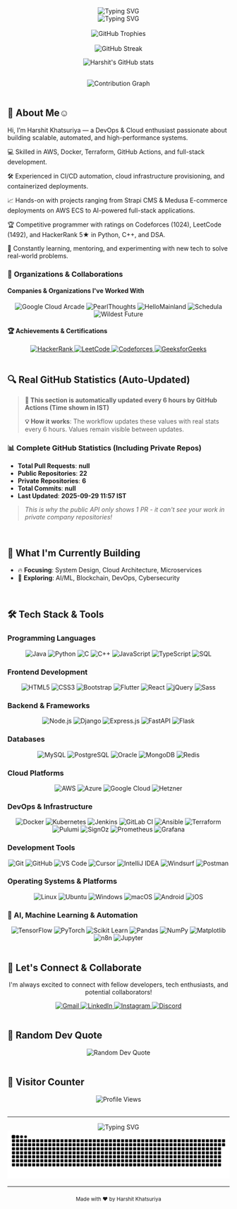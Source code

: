 <div align="center">
  <img src="https://readme-typing-svg.herokuapp.com?font=Fira+Code&weight=500&size=28&pause=1000&color=6366F1&center=true&vCenter=true&width=800&height=50&lines=Hello%2C+World!+%F0%9F%91%8B;I'm+Harshit+Khatsuriya;Welcome+to+my+Digital+Universe+%F0%9F%8C%9E" alt="Typing SVG" />
</div>

<div align="center">
  <img src="https://readme-typing-svg.herokuapp.com?font=Fira+Code&weight=400&size=20&pause=2000&color=8B5CF6&center=true&vCenter=true&width=900&height=30&lines=Software+Engineer+%7C+Problem+Solver+%7C+Innovator;Full-Stack+Developer+%7C+Cloud+Enthusiast+%7C+Tech+Explorer;Passionate+about+creating+impactful+digital+solutions" alt="Typing SVG" />
</div>


<br>

<div align="center">
  <img src="https://github-profile-trophy.vercel.app/?username=1308harshit&theme=radical&no-frame=true&no-bg=false&margin-w=4&margin-h=4&row=1&column=7" alt="GitHub Trophies" />
</div>

<br>

<div align="center">
  <img src="https://github-readme-streak-stats.herokuapp.com/?user=1308harshit&theme=radical&hide_border=true&background=0D1117&stroke=6366F1&ring=8B5CF6&fire=EC4899&currStreakNum=10AEED&sideNums=10AEED&currStreakLabel=10AEED&sideLabels=10AEED&dates=6366F1" alt="GitHub Streak" />

![Harshit's GitHub stats](https://github-readme-stats.vercel.app/api?username=1308harshit&theme=dark)

</div>

<br>

<div align="center">
  <img src="https://github-readme-activity-graph.vercel.app/graph?username=1308harshit&theme=radical&hide_border=true&bg_color=0D1117&color=6366F1&line=8B5CF6&point=EC4899&area=true&hide_title=false" alt="Contribution Graph" />
</div>

<br>

## 🚀 **About Me☺️**
Hi, I’m Harshit Khatsuriya — a DevOps & Cloud enthusiast passionate about building scalable, automated, and high-performance systems.

💻 Skilled in AWS, Docker, Terraform, GitHub Actions, and full-stack development.

🛠 Experienced in CI/CD automation, cloud infrastructure provisioning, and containerized deployments.

📈 Hands-on with projects ranging from Strapi CMS & Medusa E-commerce deployments on AWS ECS to AI-powered full-stack applications.

🏆 Competitive programmer with ratings on Codeforces (1024), LeetCode (1492), and HackerRank 5★ in Python, C++, and DSA.

🌱 Constantly learning, mentoring, and experimenting with new tech to solve real-world problems.

### 🏢 **Organizations & Collaborations**

#### **Companies & Organizations I've Worked With**
<div align="center">
  <img src="https://img.shields.io/badge/Google_Cloud_Arcade-4285F4?style=for-the-badge&logo=google-cloud&logoColor=white" alt="Google Cloud Arcade" />
  <img src="https://img.shields.io/badge/PearlThoughts-FF6B35?style=for-the-badge&logo=pearl&logoColor=white" alt="PearlThoughts" />
  <img src="https://img.shields.io/badge/HelloMainland-00C4B4?style=for-the-badge&logo=hello&logoColor=white" alt="HelloMainland" />
  <img src="https://img.shields.io/badge/Schedula-8B5CF6?style=for-the-badge&logo=calendar&logoColor=white" alt="Schedula" />
  <img src="https://img.shields.io/badge/Wildest_Future-FF6B35?style=for-the-badge&logo=rocket&logoColor=white" alt="Wildest Future" />
</div>


#### 🏆 **Achievements & Certifications**

<div align="center">
  <a href="https://www.hackerrank.com/profile/harshitkhatsuri1" target="_blank">
    <img src="https://img.shields.io/badge/HackerRank-2EC866?style=for-the-badge&logo=HackerRank&logoColor=white" alt="HackerRank" />
  </a>
  
  <a href="https://leetcode.com/u/khatsuriyaharshit/" target="_blank">
    <img src="https://img.shields.io/badge/LeetCode-FFA116?style=for-the-badge&logo=LeetCode&logoColor=black" alt="LeetCode" />
  </a>
  
  <a href="https://codeforces.com/profile/harshit_1308" target="_blank">
    <img src="https://img.shields.io/badge/Codeforces-1F8ACB?style=for-the-badge&logo=codeforces&logoColor=white" alt="Codeforces" />
  </a>
  
  <a href="https://auth.geeksforgeeks.org/user/khatsuriye8xz" target="_blank">
    <img src="https://img.shields.io/badge/GeeksforGeeks-2F8D46?style=for-the-badge&logo=geeksforgeeks&logoColor=white" alt="GeeksforGeeks" />
  </a>
</div>

<br>

## 🔍 **Real GitHub Statistics (Auto-Updated)**

> **🔄 This section is automatically updated every 6 hours by GitHub Actions (Time shown in IST)**
>
> 
> **💡 How it works**: The workflow updates these values with real stats every 6 hours. Values remain visible between updates.


### **📊 Complete GitHub Statistics (Including Private Repos)**
- **Total Pull Requests**: **null**
- **Public Repositories**: **22**  
- **Private Repositories**: **6**
- **Total Commits**: **null**
- **Last Updated**: **2025-09-29 11:57 IST**

> *This is why the public API only shows 1 PR - it can't see your work in private company repositories!*

<br>

## 🎯 **What I'm Currently Building**
- 🔥 **Focusing**: System Design, Cloud Architecture, Microservices
- 🚀 **Exploring**: AI/ML, Blockchain, DevOps, Cybersecurity
<br>

## 🛠️ **Tech Stack & Tools**
### **Programming Languages**
<div align="center">
  <img src="https://img.shields.io/badge/Java-ED8B00?style=for-the-badge&logo=openjdk&logoColor=white" alt="Java" />
  <img src="https://img.shields.io/badge/Python-3776AB?style=for-the-badge&logo=python&logoColor=white" alt="Python" />
  <img src="https://img.shields.io/badge/C-00599C?style=for-the-badge&logo=c&logoColor=white" alt="C" />
  <img src="https://img.shields.io/badge/C%2B%2B-00599C?style=for-the-badge&logo=c%2B%2B&logoColor=white" alt="C++" />
  <img src="https://img.shields.io/badge/JavaScript-F7DF1E?style=for-the-badge&logo=javascript&logoColor=black" alt="JavaScript" />
  <img src="https://img.shields.io/badge/TypeScript-007ACC?style=for-the-badge&logo=typescript&logoColor=white" alt="TypeScript" />
  <img src="https://img.shields.io/badge/SQL-4479A1?style=for-the-badge&logo=mysql&logoColor=white" alt="SQL" />
</div>

### **Frontend Development**
<div align="center">
  <img src="https://img.shields.io/badge/HTML5-E34F26?style=for-the-badge&logo=html5&logoColor=white" alt="HTML5" />
  <img src="https://img.shields.io/badge/CSS3-1572B6?style=for-the-badge&logo=css3&logoColor=white" alt="CSS3" />
  <img src="https://img.shields.io/badge/Bootstrap-563D7C?style=for-the-badge&logo=bootstrap&logoColor=white" alt="Bootstrap" />
  <img src="https://img.shields.io/badge/Flutter-02569B?style=for-the-badge&logo=flutter&logoColor=white" alt="Flutter" />
  <img src="https://img.shields.io/badge/React-20232A?style=for-the-badge&logo=react&logoColor=61DAFB" alt="React" />
  <img src="https://img.shields.io/badge/jQuery-0769AD?style=for-the-badge&logo=jquery&logoColor=white" alt="jQuery" />
  <img src="https://img.shields.io/badge/Sass-CC6699?style=for-the-badge&logo=sass&logoColor=white" alt="Sass" />
</div>

### **Backend & Frameworks**
<div align="center">
  <img src="https://img.shields.io/badge/Node.js-43853D?style=for-the-badge&logo=node.js&logoColor=white" alt="Node.js" />
  <img src="https://img.shields.io/badge/Django-092E20?style=for-the-badge&logo=django&logoColor=white" alt="Django" />
  <img src="https://img.shields.io/badge/Express.js-000000?style=for-the-badge&logo=express&logoColor=white" alt="Express.js" />
  <img src="https://img.shields.io/badge/FastAPI-009688?style=for-the-badge&logo=fastapi&logoColor=white" alt="FastAPI" />
  <img src="https://img.shields.io/badge/Flask-000000?style=for-the-badge&logo=flask&logoColor=white" alt="Flask" />

</div>

### **Databases**
<div align="center">
  <img src="https://img.shields.io/badge/MySQL-4479A1?style=for-the-badge&logo=mysql&logoColor=white" alt="MySQL" />
  <img src="https://img.shields.io/badge/PostgreSQL-316192?style=for-the-badge&logo=postgresql&logoColor=white" alt="PostgreSQL" />
  <img src="https://img.shields.io/badge/Oracle-F80000?style=for-the-badge&logo=oracle&logoColor=white" alt="Oracle" />
  <img src="https://img.shields.io/badge/MongoDB-4EA94B?style=for-the-badge&logo=mongodb&logoColor=white" alt="MongoDB" />
  <img src="https://img.shields.io/badge/Redis-DC382D?style=for-the-badge&logo=redis&logoColor=white" alt="Redis" />
</div>

### **Cloud Platforms**
<div align="center">
  <img src="https://img.shields.io/badge/Amazon_AWS-232F3E?style=for-the-badge&logo=amazon-aws&logoColor=white" alt="AWS" />
  <img src="https://img.shields.io/badge/Microsoft_Azure-0089D6?style=for-the-badge&logo=microsoft-azure&logoColor=white" alt="Azure" />
  <img src="https://img.shields.io/badge/Google_Cloud-4285F4?style=for-the-badge&logo=google-cloud&logoColor=white" alt="Google Cloud" />
  <img src="https://img.shields.io/badge/Hetzner-D50A0A?style=for-the-badge&logo=hetzner&logoColor=white" alt="Hetzner" />
</div>

### **DevOps & Infrastructure**
<div align="center">
  <img src="https://img.shields.io/badge/Docker-2496ED?style=for-the-badge&logo=docker&logoColor=white" alt="Docker" />
  <img src="https://img.shields.io/badge/Kubernetes-326CE5?style=for-the-badge&logo=kubernetes&logoColor=white" alt="Kubernetes" />
  <img src="https://img.shields.io/badge/Jenkins-D24939?style=for-the-badge&logo=jenkins&logoColor=white" alt="Jenkins" />
  <img src="https://img.shields.io/badge/GitLab_CI-330F63?style=for-the-badge&logo=gitlab&logoColor=white" alt="GitLab CI" />
  <img src="https://img.shields.io/badge/Ansible-EE0000?style=for-the-badge&logo=ansible&logoColor=white" alt="Ansible" />
  <img src="https://img.shields.io/badge/Terraform-7B42BC?style=for-the-badge&logo=terraform&logoColor=white" alt="Terraform" />
  <img src="https://img.shields.io/badge/Pulumi-8A3391?style=for-the-badge&logo=pulumi&logoColor=white" alt="Pulumi" />
  <img src="https://img.shields.io/badge/SignOz-FF6B35?style=for-the-badge&logo=signoz&logoColor=white" alt="SignOz" />
  <img src="https://img.shields.io/badge/Prometheus-E6522C?style=for-the-badge&logo=prometheus&logoColor=white" alt="Prometheus" />
  <img src="https://img.shields.io/badge/Grafana-F46800?style=for-the-badge&logo=grafana&logoColor=white" alt="Grafana" />
</div>

### **Development Tools**
<div align="center">
  <img src="https://img.shields.io/badge/Git-F05032?style=for-the-badge&logo=git&logoColor=white" alt="Git" />
  <img src="https://img.shields.io/badge/GitHub-100000?style=for-the-badge&logo=github&logoColor=white" alt="GitHub" />
  <img src="https://img.shields.io/badge/VS_Code-007ACC?style=for-the-badge&logo=visual-studio-code&logoColor=white" alt="VS Code" />
  <img src="https://img.shields.io/badge/Cursor-00C4B4?style=for-the-badge&logo=cursor&logoColor=white" alt="Cursor" />
  <img src="https://img.shields.io/badge/IntelliJ_IDEA-000000?style=for-the-badge&logo=intellij-idea&logoColor=white" alt="IntelliJ IDEA" />
  <img src="https://img.shields.io/badge/Windsurf-1DA1F2?style=for-the-badge&logo=windsurf&logoColor=white" alt="Windsurf" />
  <img src="https://img.shields.io/badge/Postman-FF6C37?style=for-the-badge&logo=postman&logoColor=white" alt="Postman" />
</div>

### **Operating Systems & Platforms**
<div align="center">
  <img src="https://img.shields.io/badge/Linux-FCC624?style=for-the-badge&logo=linux&logoColor=black" alt="Linux" />
  <img src="https://img.shields.io/badge/Ubuntu-E95420?style=for-the-badge&logo=ubuntu&logoColor=white" alt="Ubuntu" />
  <img src="https://img.shields.io/badge/Windows-0078D6?style=for-the-badge&logo=windows&logoColor=white" alt="Windows" />
  <img src="https://img.shields.io/badge/macOS-000000?style=for-the-badge&logo=macos&logoColor=white" alt="macOS" />
  <img src="https://img.shields.io/badge/Android-3DDC84?style=for-the-badge&logo=android&logoColor=white" alt="Android" />
  <img src="https://img.shields.io/badge/iOS-000000?style=for-the-badge&logo=ios&logoColor=white" alt="iOS" />
</div>

### **🤖 AI, Machine Learning & Automation**
<div align="center">
  <img src="https://img.shields.io/badge/TensorFlow-FF6F00?style=for-the-badge&logo=tensorflow&logoColor=white" alt="TensorFlow" />
  <img src="https://img.shields.io/badge/PyTorch-EE4C2C?style=for-the-badge&logo=pytorch&logoColor=white" alt="PyTorch" />
  <img src="https://img.shields.io/badge/Scikit_Learn-F7931E?style=for-the-badge&logo=scikit-learn&logoColor=white" alt="Scikit Learn" />
  <img src="https://img.shields.io/badge/Pandas-150458?style=for-the-badge&logo=pandas&logoColor=white" alt="Pandas" />
  <img src="https://img.shields.io/badge/NumPy-013243?style=for-the-badge&logo=numpy&logoColor=white" alt="NumPy" />
  <img src="https://img.shields.io/badge/Matplotlib-11557C?style=for-the-badge&logo=matplotlib&logoColor=white" alt="Matplotlib" />
  <img src="https://img.shields.io/badge/n8n-FF6B35?style=for-the-badge&logo=n8n&logoColor=white" alt="n8n" />
  <img src="https://img.shields.io/badge/Jupyter-F37626?style=for-the-badge&logo=jupyter&logoColor=white" alt="Jupyter" />
</div>


<br>

## 🤝 **Let's Connect & Collaborate**

<div align="center">
  <p>I'm always excited to connect with fellow developers, tech enthusiasts, and potential collaborators!</p>
  
  <a href="mailto:khatsuriyaharshit@gmail.com">
    <img src="https://img.shields.io/badge/Gmail-D14836?style=for-the-badge&logo=gmail&logoColor=white" alt="Gmail" />
  </a>
  
  <a href="https://linkedin.com/in/harshit-khatsuriya-13a607274/" target="_blank">
    <img src="https://img.shields.io/badge/LinkedIn-0077B5?style=for-the-badge&logo=linkedin&logoColor=white" alt="LinkedIn" />
  </a>
  
  <a href="https://instagram.com/harshit_1308" target="_blank">
    <img src="https://img.shields.io/badge/Instagram-E4405F?style=for-the-badge&logo=instagram&logoColor=white" alt="Instagram" />
  </a>
  
  <a href="https://discord.gg/harshit_1308" target="_blank">
    <img src="https://img.shields.io/badge/Discord-7289DA?style=for-the-badge&logo=discord&logoColor=white" alt="Discord" />
  </a>
</div>

<br>

## 🎯 **Random Dev Quote**

<div align="center">
  <img src="https://quotes-github-readme.vercel.app/api?type=horizontal&theme=radical" alt="Random Dev Quote" />
</div>
<br>

## 🌟 **Visitor Counter**
<div align="center">
  <img src="https://komarev.com/ghpvc/?username=1308harshit&label=Profile%20Views&color=6366F1&style=for-the-badge" alt="Profile Views" />
</div>
<br>

---

<div align="center">
  <img src="https://readme-typing-svg.herokuapp.com?font=Fira+Code&weight=500&size=16&pause=3000&color=8B5CF6&center=true&vCenter=true&width=400&height=30&lines=Thanks+for+visiting!+%F0%9F%98%8A;Let's+build+something+amazing+together+%F0%9F%9A%80;Happy+Coding!+%F0%9F%92%BB" alt="Typing SVG" />
</div>

<div align="center">
  <picture>
    <source media="(prefers-color-scheme: dark)" srcset="dist/github-contribution-grid-snake-dark.svg" />
    <source media="(prefers-color-scheme: light)" srcset="dist/github-contribution-grid-snake.svg" />
    <img alt="github-snake" src="dist/github-contribution-grid-snake.svg" />
  </picture>
</div>

---

<div align="center">
  <sub>Made with ❤️ by Harshit Khatsuriya</sub>
</div>
